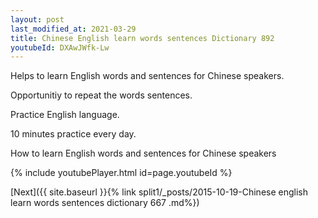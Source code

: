 ```yaml
---
layout: post
last_modified_at: 2021-03-29
title: Chinese English learn words sentences Dictionary 892 
youtubeId: DXAwJWfk-Lw
---
```

 
 
Helps to learn English words and sentences for Chinese speakers.

Opportunitiy to repeat the words sentences. 

Practice English language. 
 
10 minutes practice every day. 
 
How to learn English words and sentences for Chinese speakers 
 
{% include youtubePlayer.html id=page.youtubeId %}
 
 
[Next]({{ site.baseurl }}{% link  split1/_posts/2015-10-19-Chinese english learn words sentences dictionary 667 .md%})
 
